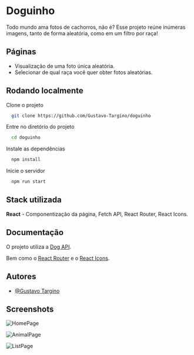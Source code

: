 
# Doguinho

Todo mundo ama fotos de cachorros, não é? Esse projeto reúne inúmeras imagens, tanto de forma aleatória, como em um filtro por raça!


## Páginas

- Visualização de uma foto única aleatória.
- Selecionar de qual raça você quer obter fotos aleatórias.

## Rodando localmente

Clone o projeto

```bash
  git clone https://github.com/Gustavo-Targino/doguinho
```

Entre no diretório do projeto

```bash
  cd doguinho
```

Instale as dependências

```bash
  npm install
```

Inicie o servidor

```bash
  npm run start
```


## Stack utilizada

**React** - Componentização da página, Fetch API, React Router, React Icons.




## Documentação

O projeto utiliza a [Dog API](https://dog.ceo/dog-api/documentation/).

Bem como o [React Router](https://reactrouter.com/en/main) e o [React Icons](https://react-icons.github.io/react-icons/).


## Autores

- [@Gustavo Targino](https://www.github.com/gustavo-targino)


## Screenshots

![HomePage](https://i.ibb.co/rQ557h5/Home-Page-D.jpg)

![AnimalPage](https://i.ibb.co/T0Qzhfv/Animal-Page-D.jpg)

![ListPage](https://i.ibb.co/jgCgC5r/List-Page-D.jpg)